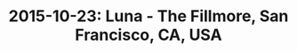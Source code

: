 ---
layout: show
title: '2015-10-23: Luna - The Fillmore, San Francisco, CA, USA'
name: 2015-10-23-luna-the-fillmore-san-francisco-ca-usa
show-venue: 'The Fillmore, San Francisco, CA, USA'
show-setlist: 
show-date: 2015-10-23
category: 2015
show-radio: 
show-lastfm: 
show-cancelled: 
performers: [
  "Dean Wareham - guitar/vocals",
  "Sean Eden - guitar",
  "Lee Wall - drums",
  "Britta Phillips - bass"
  ]
facebook-event-url: 
show-poster-url: 
show-ticket-url: 'http://concerts.livenation.com/event/1C004EA8716113FE'
show-venue-website: 'http://thefillmore.com/event/luna/'
show-additional: 
---